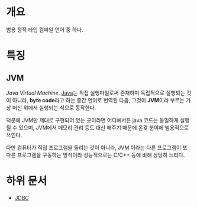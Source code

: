 # 개요
범용 정적 타입 컴파일 언어 중 하나. 

# 특징
## JVM
*Java Virtual Machine*. [Java](Java.md)는 직접 실행파일로써 존재하며 독립적으로 실행되는 것이 아니라, **byte code**라고 하는 중간 언어로 번역된 다음, 그것이 **JVM**이라 부르는 가상 머신 위에서 실행되는 식으로 동작한다.

덕분에 JVM만 제대로 구현되어 있는 곳이라면 어디에서든 java 코드는 동일하게 실행될 수 있으며, JVM에서 메모리 관리 등도 대신 해주기 때문에 온갖 분야에 범용적으로 쓰인다.

다만 컴퓨터가 직접 프로그램을 돌리는 것이 아니라, JVM 이라는 다른 프로그램이 또 다른 프로그램을 구동하는 방식이라 성능적으로는 C/C++ 등에 비해 상당히 느리다.

# 하위 문서
- [JDBC](Java/JDBC.md)